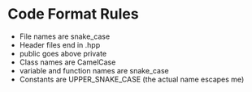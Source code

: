 # Code Format Rules

- File names are snake_case
- Header files end in .hpp
- public goes above private
- Class names are CamelCase
- variable and function names are snake_case
- Constants are UPPER_SNAKE_CASE (the actual name escapes me)
